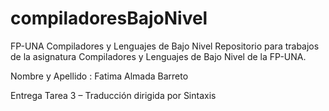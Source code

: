 # compiladoresBajoNivel
FP-UNA Compiladores y Lenguajes de Bajo Nivel
Repositorio para trabajos de la asignatura Compiladores y Lenguajes de Bajo Nivel de la FP-UNA.

Nombre  y Apellido : Fatima Almada Barreto

Entrega
Tarea 3 – Traducción dirigida por Sintaxis

